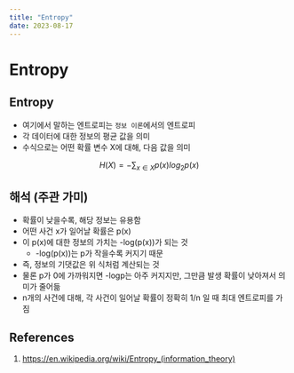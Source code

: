 ```yaml
---
title: "Entropy"
date: 2023-08-17
---
```


# Entropy

## Entropy

- 여기에서 말하는 엔트로피는 `정보 이론`에서의 엔트로피
- 각 데이터에 대한 정보의 평균 값을 의미
- 수식으로는 어떤 확률 변수 X에 대해, 다음 값을 의미

$$
H(X) = -\sum_{x \in X} p(x) log_2p(x)
$$

## 해석 (주관 가미)

- 확률이 낮을수록, 해당 정보는 유용함
- 어떤 사건 x가 일어날 확률은 p(x)
- 이 p(x)에 대한 정보의 가치는 -log(p(x))가 되는 것
  - -log(p(x))는 p가 작을수록 커지기 때문
- 즉, 정보의 기댓값은 위 식처럼 계산되는 것
- 물론 p가 0에 가까워지면 -logp는 아주 커지지만, 그만큼 발생 확률이 낮아져서 의미가 줄어듦
- n개의 사건에 대해, 각 사건이 일어날 확률이 정확히 1/n 일 때 최대 엔트로피를 가짐

## References

1. https://en.wikipedia.org/wiki/Entropy_(information_theory)
